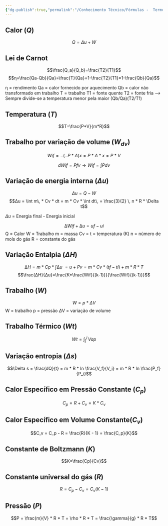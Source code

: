 ```yaml
---
{"dg-publish":true,"permalink":"/Conhecimento Técnico/Fórmulas -  Termodinâmica/","created":"","updated":""}
---
```



## Calor ($Q$)
$$Q = \Delta u + W$$
## Lei de Carnot
$$\frac{Q_a}{Q_b}=\frac{T2}{T1}$$
  $$η=\frac{Qa-Qb}{Qa}=\frac{T}{Qa}=1-\frac{T2}{T1}=1-\frac{Qb}{Qa}$$

  η = rendimento 
  Qa = calor fornecido por aquecimento 
  Qb = calor não transformado em trabalho
  T = trabalho
  T1 = fonte quente
  T2 = fonte fria 
  --> Sempre divide-se a temperatura menor pela maior (Qb/Qa)(T2/T1)

## Temperatura ($T$)
$$T=\frac{P*V}{m*R}$$

## Trabalho por variação de volume ($W_{dv}$)
$$Wif = - (-P*A)x = P * A*x=P*V$$

$$dWif=Pfv \rightarrow Wif = \int P dv$$

## Variação de energia interna ($\Delta u$)
$$\Delta u = Q - W$$
$$∆u = \int m\, * Cv * dt = m * Cv * \int dt\, = \frac{3}{2} \, n * R * \Delta t$$
  
$\Delta u$ = Energia final - Energia  inicial

$$∆Wif + ∆u = uf - ui$$
Q = Calor
W = Trabalho
m = massa
Cv = 
t = temperatura (K)
n = número de mols do gás
R = constante do gás

## Variação Entalpia ($\Delta H$)

$$∆H = m * Cp * \int ∆u\ = u + Pv = m * Cv * (tf - ti) + m * R * T$$
$$\frac{∆H}{∆u}=\frac{K*\frac{Wif}{(k-1)}}{\frac{Wif}{(k-1)}}$$
## Trabalho ($W$)
$$W=p*\Delta V$$
W = trabalho
p = pressão
$\Delta$V = variação de volume

## Trabalho Térmico ($Wt$)
$$Wt = \int_f ^ i \, Vap$$
## Variação entropia ($\Delta s$) 
$$\Delta s = \frac{dQ}{t} = m * R * ln \frac{V_f}{V_i} = m * R * ln \frac{P_f}{P_i}$$

## Calor Específico em Pressão Constante ($C_p$)
$$C_p = R + C_v = K * C_v$$

## Calor Específico em Volume Constante($C_v$)
$$C_v = C_p - R = \frac{R}{K - 1} = \frac{C_p}{K}$$

## Constante de Boltzmann ($K$)
$$K=\frac{Cp}{Cv}$$

## Constante universal do gás ($R$)
$$R = C_p - C_v = C_v(K - 1)$$


## Pressão ($P$)
$$P = \frac{m}{V} * R * T = \rho * R * T = \frac{\gamma}{g} * R * T$$
